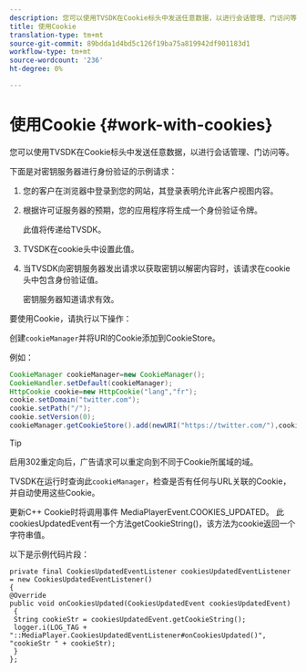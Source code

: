```yaml
---
description: 您可以使用TVSDK在Cookie标头中发送任意数据，以进行会话管理、门访问等。
title: 使用Cookie
translation-type: tm+mt
source-git-commit: 89bdda1d4bd5c126f19ba75a819942df901183d1
workflow-type: tm+mt
source-wordcount: '236'
ht-degree: 0%

---
```



# 使用Cookie {#work-with-cookies}

您可以使用TVSDK在Cookie标头中发送任意数据，以进行会话管理、门访问等。

下面是对密钥服务器进行身份验证的示例请求：

1. 您的客户在浏览器中登录到您的网站，其登录表明允许此客户视图内容。
1. 根据许可证服务器的预期，您的应用程序将生成一个身份验证令牌。

   此值将传递给TVSDK。
1. TVSDK在cookie头中设置此值。
1. 当TVSDK向密钥服务器发出请求以获取密钥以解密内容时，该请求在cookie头中包含身份验证值。

   密钥服务器知道请求有效。

要使用Cookie，请执行以下操作：

创建`cookieManager`并将URI的Cookie添加到CookieStore。

例如：

```java
CookieManager cookieManager=new CookieManager(); 
CookieHandler.setDefault(cookieManager);  
HttpCookie cookie=new HttpCookie("lang","fr"); 
cookie.setDomain("twitter.com");  
cookie.setPath("/"); 
cookie.setVersion(0); 
cookieManager.getCookieStore().add(newURI("https://twitter.com/"),cookie);
```

>[!TIP]
>
>启用302重定向后，广告请求可以重定向到不同于Cookie所属域的域。

TVSDK在运行时查询此`cookieManager`，检查是否有任何与URL关联的Cookie，并自动使用这些Cookie。

更新C++ Cookie时将调用事件 MediaPlayerEvent.COOKIES_UPDATED。 此cookiesUpdatedEvent有一个方法getCookieString()，该方法为cookie返回一个字符串值。

以下是示例代码片段：

```
private final CookiesUpdatedEventListener cookiesUpdatedEventListener = new CookiesUpdatedEventListener()  
{ 
@Override 
public void onCookiesUpdated(CookiesUpdatedEvent cookiesUpdatedEvent) 
 { 
 String cookieStr = cookiesUpdatedEvent.getCookieString();  
 logger.i(LOG_TAG + "::MediaPlayer.CookiesUpdatedEventListener#onCookiesUpdated()", "cookieStr " + cookieStr);  
 }  
};
```

